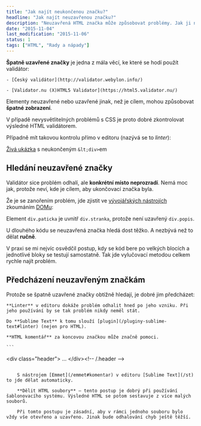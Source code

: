 ```yaml
---
title: "Jak najít neukončenou značku?"
headline: "Jak najít neuzavřenou značku?"
description: "Neuzavřená HTML značka může způsobovat problémy. Jak ji najít?"
date: "2015-11-04"
last_modification: "2015-11-06"
status: 1
tags: ["HTML", "Rady a nápady"]
---
```


**Špatně uzavřené značky** je jedna z mála věcí, ke které se hodí použít validátor:

    - [Český validátor](http://validator.webylon.info/)

    - [Validator.nu (X)HTML5 Validator](https://html5.validator.nu/)

Elementy neuzavřené nebo uzavřené jinak, než je cílem, mohou způsobovat **špatné zobrazení**.

V případě nevysvětlitelných problémů s CSS je proto dobré zkontrolovat výsledné HTML validátorem.

Případně mít takovou kontrolu přímo v editoru (nazývá se to *linter*):

[Živá ukázka](http://kod.djpw.cz/bwrb) s neukončeným `&lt;div>`em

## Hledání neuzavřené značky

Validátor sice problém odhalí, ale **konkrétní místo neprozradí**. Nemá moc jak, protože neví, kde je cílem, aby ukončovací značka byla.

Že je se zanořením problém, jde zjistit ve [vývojářských nástrojích](/vyvojarske-nastroje) zkoumáním [DOMu](/dom):

Element `div.paticka` je uvnitř `div.stranka`, protože není uzavřený `div.popis`.

U dlouhého kódu se neuzavřená značka hledá dost těžko. A nezbývá než to dělat **ručně**.

V praxi se mi nejvíc osvědčil postup, kdy se kód bere po velkých blocích a jednotlivé bloky se testují samostatně. Tak jde vylučovací metodou celkem rychle najít problém.

## Předcházení neuzavřeným značkám

Protože se špatně uzavřené značky obtížně hledají, je dobré jim předcházet:

    **Linter** v editoru dokáže problém odhalit hned po jeho vzniku. Při jeho používání by se tak problém nikdy neměl stát.

    Do **Sublime Text** k tomu slouží [plugin](/pluginy-sublime-text#linter) (nejen pro HTML).

    **HTML komentář** za koncovou značkou může značně pomoci.

    ```
&lt;div class="header">
  …
&lt;/div>&lt;!-- /.header -->
```

    S nástrojem [Emmet](/emmet#komentar) v editoru [Sublime Text](/st) to jde dělat automaticky.

    **Dělit HTML soubory** – tento postup je dobrý při používání šablonovacího systému. Výsledné HTML se potom sestavuje z více malých souborů.

    Při tomto postupu je zásadní, aby v rámci jednoho souboru bylo vždy vše otevřeno a uzavřeno. Jinak bude odhalování chyb ještě těžší.